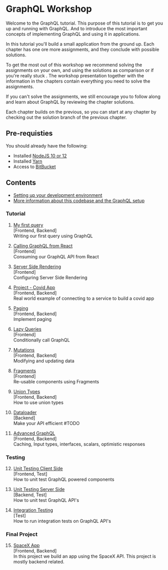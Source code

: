 # GraphQL Workshop

Welcome to the GraphQL tutorial. This purpose of this tutorial is to get you up and running with GraphQL. And to introduce the most important concepts of implementing GraphQL and using it in applications.

In this tutorial you'll build a small application from the ground up. Each chapter has one ore more assignments, and they conclude with possible solutions.

To get the most out of this workshop we recommend solving the assignments on your own, and using the solutions as comparison or if you're really stuck . The workshop presentation together with the information in the chapters contain everything you need to solve the assignments.

If you can't solve the assignments, we still encourage you to follow along and learn about GraphQL by reviewing the chapter solutions.

Each chapter builds on the previous, so you can start at any chapter by checking out the solution branch of the previous chapter.

## Pre-requisties

You should already have the following:

-   Installed [NodeJS 10 or 12](https://nodejs.org/en/download/)
-   Installed [Yarn](https://classic.yarnpkg.com/lang/en/)
-   Access to [BitBucket](https://shotor.com)

## Contents

-   [Setting up your development environment](./00-development-environment.md)
-   [More information about this codebase and the GraphQL setup](./setup/index.md)

### Tutorial

1. [My first query](./01-my-first-query.md)  
   [Frontend, Backend]  
   Writing our first query using GraphQL

2. [Calling GraphQL from React](./02-calling-graphql-from-react.md)  
   [Frontend]  
   Consuming our GraphQL API from React

3. [Server Side Rendering](./03-server-side-rendering.md)  
   [Frontend]  
   Configuring Server Side Rendering

4. [Project - Covid App](./04-covid-app.md)  
   [Frontend, Backend]  
   Real world example of connecting to a service to build a covid app

5. [Paging](./05-paging.md)  
   [Frontend, Backend]  
   Implement paging

6. [Lazy Queries](./06-lazy-queries.md)  
   [Frontend]  
   Conditionally call GraphQL

7. [Mutations](./07-mutations.md)  
   [Frontend, Backend]  
   Modifying and updating data

8. [Fragments](./08-fragments.md)  
   [Frontend]  
   Re-usable components using Fragments

9. [Union Types](./09-union-types.md)  
   [Frontend, Backend]  
   How to use union types

10. [Dataloader](./10-dataloader.md)  
    [Backend]  
    Make your API efficient #TODO

11. [Advanced GraphQL](./11-advanced-graphql.md)  
    [Frontend, Backend]  
    Caching, Input types, interfaces, scalars, optimistic responses

### Testing

12. [Unit Testing Client Side](./12-unit-testing-client-side.md)  
    [Frontend, Test]  
    How to unit test GraphQL powered components

13. [Unit Testing Server Side](./13-unit-testing-server-side.md)  
    [Backend, Test]  
    How to unit test GraphQL API's

14. [Integration Testing](./14-integration-testing.md)  
    [Test]  
    How to run integration tests on GraphQL API's

### Final Project

15. [SpaceX App](./mpth-spacex.md)  
    [Frontend, Backend]  
    In this project we build an app using the SpaceX API. This project is mostly backend related.
